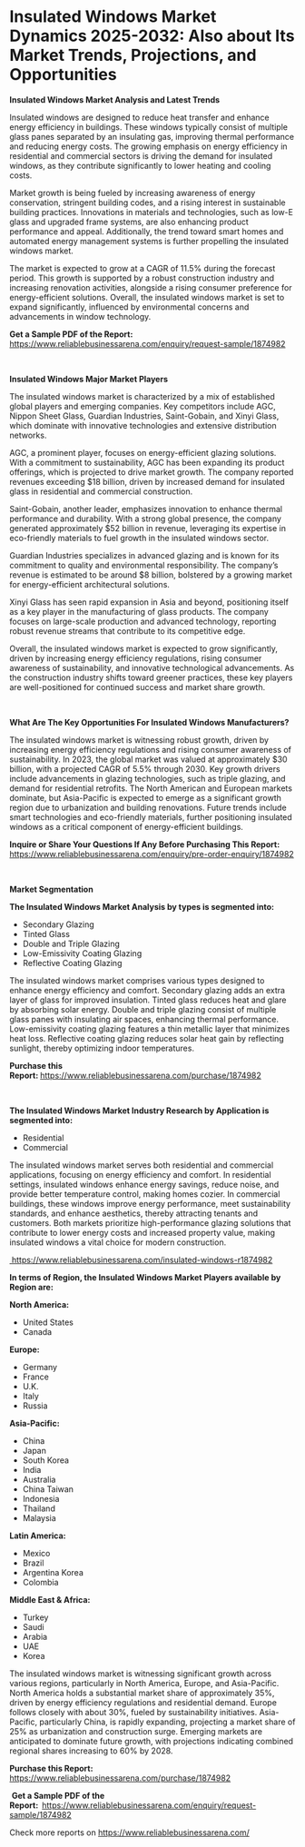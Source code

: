 <p><h1>Insulated Windows Market Dynamics 2025-2032: Also about Its Market Trends, Projections, and Opportunities</h1></p><p><strong>Insulated Windows Market Analysis and Latest Trends</strong></p>
<p><p>Insulated windows are designed to reduce heat transfer and enhance energy efficiency in buildings. These windows typically consist of multiple glass panes separated by an insulating gas, improving thermal performance and reducing energy costs. The growing emphasis on energy efficiency in residential and commercial sectors is driving the demand for insulated windows, as they contribute significantly to lower heating and cooling costs.</p><p>Market growth is being fueled by increasing awareness of energy conservation, stringent building codes, and a rising interest in sustainable building practices. Innovations in materials and technologies, such as low-E glass and upgraded frame systems, are also enhancing product performance and appeal. Additionally, the trend toward smart homes and automated energy management systems is further propelling the insulated windows market.</p><p>The market is expected to grow at a CAGR of 11.5% during the forecast period. This growth is supported by a robust construction industry and increasing renovation activities, alongside a rising consumer preference for energy-efficient solutions. Overall, the insulated windows market is set to expand significantly, influenced by environmental concerns and advancements in window technology.</p></p>
<p><strong>Get a Sample PDF of the Report:&nbsp;</strong> <a href="https://www.reliablebusinessarena.com/enquiry/request-sample/1874982?utm_campaign=2471&utm_medium=2&utm_source=Github&utm_content=ia&utm_term=28022025&utm_id=insulated-windows">https://www.reliablebusinessarena.com/enquiry/request-sample/1874982</a></p>
<p>&nbsp;</p>
<p><strong>Insulated Windows Major Market Players</strong></p>
<p><p>The insulated windows market is characterized by a mix of established global players and emerging companies. Key competitors include AGC, Nippon Sheet Glass, Guardian Industries, Saint-Gobain, and Xinyi Glass, which dominate with innovative technologies and extensive distribution networks.</p><p>AGC, a prominent player, focuses on energy-efficient glazing solutions. With a commitment to sustainability, AGC has been expanding its product offerings, which is projected to drive market growth. The company reported revenues exceeding $18 billion, driven by increased demand for insulated glass in residential and commercial construction.</p><p>Saint-Gobain, another leader, emphasizes innovation to enhance thermal performance and durability. With a strong global presence, the company generated approximately $52 billion in revenue, leveraging its expertise in eco-friendly materials to fuel growth in the insulated windows sector.</p><p>Guardian Industries specializes in advanced glazing and is known for its commitment to quality and environmental responsibility. The company’s revenue is estimated to be around $8 billion, bolstered by a growing market for energy-efficient architectural solutions.</p><p>Xinyi Glass has seen rapid expansion in Asia and beyond, positioning itself as a key player in the manufacturing of glass products. The company focuses on large-scale production and advanced technology, reporting robust revenue streams that contribute to its competitive edge.</p><p>Overall, the insulated windows market is expected to grow significantly, driven by increasing energy efficiency regulations, rising consumer awareness of sustainability, and innovative technological advancements. As the construction industry shifts toward greener practices, these key players are well-positioned for continued success and market share growth.</p></p>
<p>&nbsp;</p>
<p><strong>What Are The Key Opportunities For Insulated Windows Manufacturers?</strong></p>
<p><p>The insulated windows market is witnessing robust growth, driven by increasing energy efficiency regulations and rising consumer awareness of sustainability. In 2023, the global market was valued at approximately $30 billion, with a projected CAGR of 5.5% through 2030. Key growth drivers include advancements in glazing technologies, such as triple glazing, and demand for residential retrofits. The North American and European markets dominate, but Asia-Pacific is expected to emerge as a significant growth region due to urbanization and building renovations. Future trends include smart technologies and eco-friendly materials, further positioning insulated windows as a critical component of energy-efficient buildings.</p></p>
<p><strong>Inquire or Share Your Questions If Any Before Purchasing This Report:</strong> <a href="https://www.reliablebusinessarena.com/enquiry/pre-order-enquiry/1874982?utm_campaign=2471&utm_medium=2&utm_source=Github&utm_content=ia&utm_term=28022025&utm_id=insulated-windows">https://www.reliablebusinessarena.com/enquiry/pre-order-enquiry/1874982</a></p>
<p>&nbsp;</p>
<p><strong>Market Segmentation</strong></p>
<p><strong>The Insulated Windows Market Analysis by types is segmented into:</strong></p>
<p><ul><li>Secondary Glazing</li><li>Tinted Glass</li><li>Double and Triple Glazing</li><li>Low-Emissivity Coating Glazing</li><li>Reflective Coating Glazing</li></ul></p>
<p><p>The insulated windows market comprises various types designed to enhance energy efficiency and comfort. Secondary glazing adds an extra layer of glass for improved insulation. Tinted glass reduces heat and glare by absorbing solar energy. Double and triple glazing consist of multiple glass panes with insulating air spaces, enhancing thermal performance. Low-emissivity coating glazing features a thin metallic layer that minimizes heat loss. Reflective coating glazing reduces solar heat gain by reflecting sunlight, thereby optimizing indoor temperatures.</p></p>
<p><strong>Purchase this Report:&nbsp;</strong><a href="https://www.reliablebusinessarena.com/purchase/1874982?utm_campaign=2471&utm_medium=2&utm_source=Github&utm_content=ia&utm_term=28022025&utm_id=insulated-windows">https://www.reliablebusinessarena.com/purchase/1874982</a></p>
<p>&nbsp;</p>
<p><strong>The Insulated Windows Market Industry Research by Application is segmented into:</strong></p>
<p><ul><li>Residential</li><li>Commercial</li></ul></p>
<p><p>The insulated windows market serves both residential and commercial applications, focusing on energy efficiency and comfort. In residential settings, insulated windows enhance energy savings, reduce noise, and provide better temperature control, making homes cozier. In commercial buildings, these windows improve energy performance, meet sustainability standards, and enhance aesthetics, thereby attracting tenants and customers. Both markets prioritize high-performance glazing solutions that contribute to lower energy costs and increased property value, making insulated windows a vital choice for modern construction.</p></p>
<p><a href="https://www.reliablebusinessarena.com/insulated-windows-r1874982?utm_campaign=2471&utm_medium=2&utm_source=Github&utm_content=ia&utm_term=28022025&utm_id=insulated-windows">&nbsp;https://www.reliablebusinessarena.com/insulated-windows-r1874982</a></p>
<p><strong>In terms of Region, the Insulated Windows Market Players available by Region are:</strong></p>
<p>
    <p> <strong> North America: </strong>
        <ul>
            <li>United States</li>
            <li>Canada</li>
        </ul>
        </p> 
    <p> <strong> Europe: </strong>
        <ul>
            <li>Germany</li>
            <li>France</li>
            <li>U.K.</li>
            <li>Italy</li>
            <li>Russia</li>
        </ul>
        </p> 
    <p> <strong> Asia-Pacific: </strong>
        <ul>
            <li>China</li>
            <li>Japan</li>
            <li>South Korea</li>
            <li>India</li>
            <li>Australia</li>
            <li>China Taiwan</li>
            <li>Indonesia</li>
            <li>Thailand</li>
            <li>Malaysia</li>
        </ul>
        </p> 
    <p> <strong> Latin America: </strong>
        <ul>
            <li>Mexico</li>
            <li>Brazil</li>
            <li>Argentina Korea</li>
            <li>Colombia</li>
        </ul>
        </p> 
    <p> <strong> Middle East & Africa: </strong>
        <ul>
            <li>Turkey</li>
            <li>Saudi</li>
            <li>Arabia</li>
            <li>UAE</li>
            <li>Korea</li>
        </ul>
    </p>
    </p>
<p><p>The insulated windows market is witnessing significant growth across various regions, particularly in North America, Europe, and Asia-Pacific. North America holds a substantial market share of approximately 35%, driven by energy efficiency regulations and residential demand. Europe follows closely with about 30%, fueled by sustainability initiatives. Asia-Pacific, particularly China, is rapidly expanding, projecting a market share of 25% as urbanization and construction surge. Emerging markets are anticipated to dominate future growth, with projections indicating combined regional shares increasing to 60% by 2028.</p></p>
<p><strong>Purchase this Report: </strong><a href="https://www.reliablebusinessarena.com/purchase/1874982?utm_campaign=2471&utm_medium=2&utm_source=Github&utm_content=ia&utm_term=28022025&utm_id=insulated-windows">https://www.reliablebusinessarena.com/purchase/1874982</a></p>
<p>&nbsp;<strong>Get a Sample PDF of the Report:&nbsp;&nbsp;</strong><a href="https://www.reliablebusinessarena.com/enquiry/request-sample/1874982?utm_campaign=2471&utm_medium=2&utm_source=Github&utm_content=ia&utm_term=28022025&utm_id=insulated-windows">https://www.reliablebusinessarena.com/enquiry/request-sample/1874982</a></p>
<p><strong></strong></p>
<p>Check more reports on <a href="https://www.reliablebusinessarena.com/?utm_campaign=2471&utm_medium=2&utm_source=Github&utm_content=ia&utm_term=28022025&utm_id=insulated-windows">https://www.reliablebusinessarena.com/</a></p>